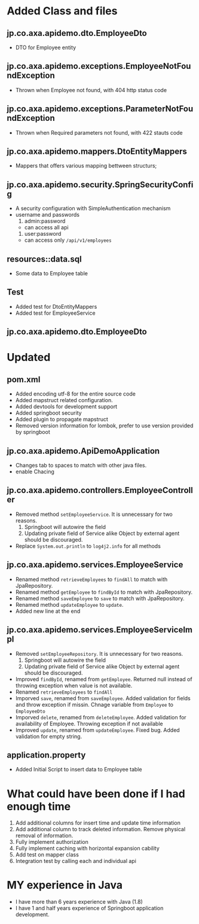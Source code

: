 # Added Class and files

## jp.co.axa.apidemo.dto.EmployeeDto
- DTO for Employee entity

## jp.co.axa.apidemo.exceptions.EmployeeNotFoundException
- Thrown when Employee not found, with 404 http status code
## jp.co.axa.apidemo.exceptions.ParameterNotFoundException
- Thrown when Required parameters not found, with 422 stauts code

## jp.co.axa.apidemo.mappers.DtoEntityMappers
- Mappers that offers various mapping bettween structurs;

## jp.co.axa.apidemo.security.SpringSecurityConfig
- A security configuration with SimpleAuthentication mechanism
- username and passwords
  1. admin:password
    - can access all api
  1. user:password
    - can access only `/api/v1/employees`

## resources::data.sql
- Some data to Employee table

## Test
- Added test for DtoEntityMappers
- Added test for EmployeeService


## jp.co.axa.apidemo.dto.EmployeeDto

# Updated

## pom.xml
- Added encoding utf-8 for the entire source code
- Added mapstruct related configuration.
- Added devtools for development support
- Added springboot security 
- Added plugin to propagate mapstruct
- Removed version information for lombok, prefer to use version provided by springboot


## jp.co.axa.apidemo.ApiDemoApplication
- Changes tab to spaces to match with other java files.
- enable Chacing


## jp.co.axa.apidemo.controllers.EmployeeController
- Removed method `setEmployeeService`. It is unnecessary for two reasons.
  1. Springboot will autowire the field
  1. Updating private field of Service alike Object by external agent should be discouraged.
- Replace `System.out.println` to `log4j2.info` for all methods

## jp.co.axa.apidemo.services.EmployeeService
- Renamed method `retrieveEmployees` to `findAll` to match with JpaRepository.
- Renamed method `getEmployee` to `findById` to match with JpaRepository.
- Renamed method `saveEmployee` to `save` to match with JpaRepository.
- Renamed method `updateEmployee` to `update`.
- Added new line at the end

## jp.co.axa.apidemo.services.EmployeeServiceImpl
- Removed `setEmployeeRepository`. It is unnecessary for two reasons.
  1. Springboot will autowire the field
  1. Updating private field of Service alike Object by external agent should be discouraged.
- Improved `findById`, renamed from `getEmployee`. Returned null instead of throwing exception when value is not available.
- Renamed `retrieveEmployees` to `findAll`
- Imporved `save`, renamed from `saveEmployee`. Added validation for fields and throw exception if missin. Chnage variable from `Employee` to `EmployeeDto`
- Imporved `delete`, renamed from `deleteEmployee`. Added validation for availability of Employee. Throwing exception if not available
- Improved `update`, renamed from `updateEmployee`. Fixed bug. Added validation for empty string.

## application.property
- Added Initial Script to insert data to Employee table


# What could have been done if I had enough time
1. Add additional columns for insert time and update time information
1. Add additional column to track deleted information. Remove physical removal of information.
1. Fully implement authorization
1. Fully implement caching with horizontal expansion cability
1. Add test on mapper class
1. Integration test by calling each and individual api


# MY experience in Java
- I have more than 6 years experience with Java (1.8)
- I have 1 and half years experience of Springboot application development.
